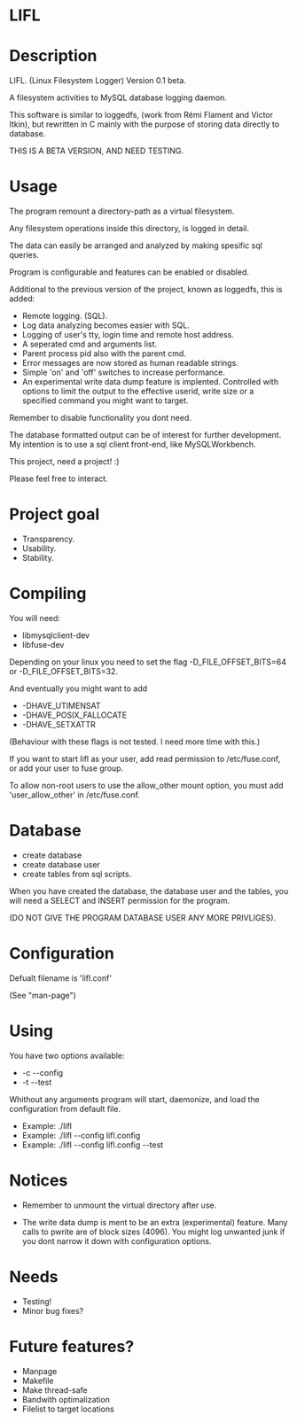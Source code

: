 # LIFL

Description
=================================================
	
LIFL. (Linux Filesystem Logger) Version 0.1 beta.

A filesystem activities to MySQL database logging daemon.

This software is similar to loggedfs,
(work from Rémi Flament and Victor Itkin),
but rewritten in C mainly with the purpose
of storing data directly to database.

THIS IS A BETA VERSION, AND NEED TESTING.


Usage
=================================================
	
The program remount a directory-path as a virtual filesystem.

Any filesystem operations inside this directory,
is logged in detail.
	
The data can easily be arranged and analyzed by
making spesific sql queries.

Program is configurable and features can be
enabled or disabled.

Additional to the previous version of the project,
known as loggedfs, this is added:

+ Remote logging. (SQL).
+ Log data analyzing becomes easier with SQL.
+ Logging of user's tty, login time and remote host address.
+ A seperated cmd and arguments list.
+ Parent process pid also with the parent cmd.
+ Error messages are now stored as human readable strings.
+ Simple 'on' and 'off' switches to increase performance.
+ An experimental write data dump feature is implented.
 Controlled with options to limit the output
 to the effective userid, write size or a
 specified command you might want to target.

Remember to disable functionality you dont need.

The database formatted output can be of interest for further development.
My intention is to use a sql client front-end, like MySQLWorkbench.

This project, need a project! :)

Please feel free to interact.


Project goal
=================================================

+ Transparency.
+ Usability.
+ Stability.


Compiling
=================================================

You will need:

+ libmysqlclient-dev
+ libfuse-dev

Depending on your linux you need to set the flag
	-D_FILE_OFFSET_BITS=64 or
	-D_FILE_OFFSET_BITS=32.

And eventually you might want to add
+ -DHAVE_UTIMENSAT
+ -DHAVE_POSIX_FALLOCATE
+ -DHAVE_SETXATTR

(Behaviour with these flags is not tested.
I need more time with this.)

If you want to start lifl as your user, add
read permission to /etc/fuse.conf, or add your
user to fuse group.

To allow non-root users to use the allow_other mount option,
you must add 'user_allow_other' in /etc/fuse.conf.


Database
=================================================

+ create database
+ create database user
+ create tables from sql scripts. 
	
When you have created the database, the database user and
the tables, you will need a SELECT and INSERT permission for the program.

(DO NOT GIVE THE PROGRAM DATABASE USER ANY MORE PRIVLIGES).
	

Configuration
=================================================
	
Defualt filename is 'lifl.conf'
	
(See "man-page")	


Using
=================================================

You have two options available:

+ -c --config
+ -t --test

Whithout any arguments program will start, daemonize, 
and load the configuration from default file.

+ Example: ./lifl
+ Example: ./lifl --config lifl.config
+ Example: ./lifl --config lifl.config --test

Notices
===============================================

+ Remember to unmount the virtual directory after use.

+ The write data dump is ment to be an extra (experimental) feature.
  Many calls to pwrite are of block sizes (4096).
  You might log unwanted junk if you dont narrow it down with
  configuration options.


Needs
==================================================

+ Testing!
+ Minor bug fixes?


Future features?
=================================================

+ Manpage
+ Makefile
+ Make thread-safe
+ Bandwith optimalization
+ Filelist to target locations

